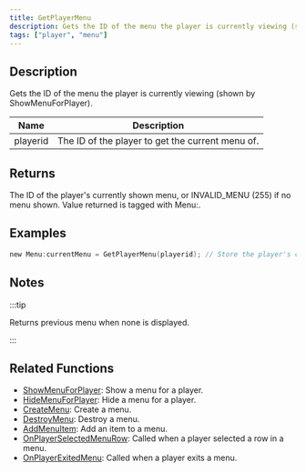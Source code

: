 ```yaml
---
title: GetPlayerMenu
description: Gets the ID of the menu the player is currently viewing (shown by ShowMenuForPlayer).
tags: ["player", "menu"]
---
```


## Description

Gets the ID of the menu the player is currently viewing (shown by ShowMenuForPlayer).

| Name     | Description                                      |
| -------- | ------------------------------------------------ |
| playerid | The ID of the player to get the current menu of. |

## Returns

The ID of the player's currently shown menu, or INVALID_MENU (255) if no menu shown. Value returned is tagged with Menu:.

## Examples

```c
new Menu:currentMenu = GetPlayerMenu(playerid); // Store the player's current menu in 'CurrentMenu'
```

## Notes

:::tip

Returns previous menu when none is displayed.

:::

## Related Functions

- [ShowMenuForPlayer](ShowMenuForPlayer): Show a menu for a player.
- [HideMenuForPlayer](HideMenuForPlayer): Hide a menu for a player.
- [CreateMenu](CreateMenu): Create a menu.
- [DestroyMenu](DestroyMenu): Destroy a menu.
- [AddMenuItem](AddMenuItem): Add an item to a menu.
- [OnPlayerSelectedMenuRow](../callbacks/OnPlayerSelectedMenuRow): Called when a player selected a row in a menu.
- [OnPlayerExitedMenu](../callbacks/OnPlayerExitedMenu): Called when a player exits a menu.
